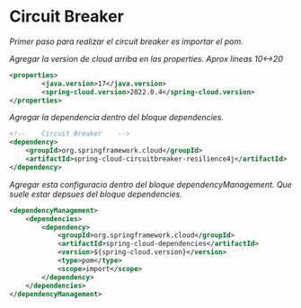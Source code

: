 # Circuit Breaker

<p>
    <em>Primer paso para realizar el circuit breaker es importar el pom.</em>
</p>


<em>Agregar la version de cloud arriba en las properties. Aprox lineas 10<->20</em>
```xml
<properties>
        <java.version>17</java.version>
        <spring-cloud.version>2022.0.4</spring-cloud.version>
</properties>
```


<em>Agregar la dependencia dentro del bloque dependencies.</em>
```xml
<!--    Circuit Breaker    -->
<dependency>
    <groupId>org.springframework.cloud</groupId>
    <artifactId>spring-cloud-circuitbreaker-resilience4j</artifactId>
</dependency>
```

<em>Agregar esta configuracio dentro del bloque dependencyManagement. Que suele estar depsues del bloque dependencies.</em>
```xml
<dependencyManagement>
    <dependencies>
        <dependency>
            <groupId>org.springframework.cloud</groupId>
            <artifactId>spring-cloud-dependencies</artifactId>
            <version>${spring-cloud.version}</version>
            <type>pom</type>
            <scope>import</scope>
        </dependency>
    </dependencies>
</dependencyManagement>
```